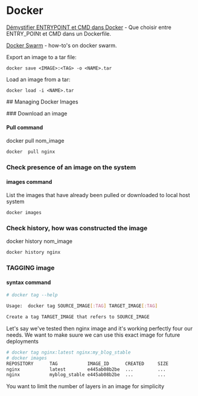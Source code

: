 # Docker


[Démystifier ENTRYPOINT et CMD dans Docker](https://aws.amazon.com/fr/blogs/france/demystifier-entrypoint-et-cmd-dans-docker/) - Que choisir entre ENTRY_POINt et CMD dans un Dockerfile.

[Docker Swarm](https://dockerswarm.rocks/) - how-to's on docker swarm.

Export an image to a tar file:

```console
docker save <IMAGE>:<TAG> -o <NAME>.tar
```

Load an image from a tar:

```console
docker load -i <NAME>.tar 
```
## Managing Docker Images

### Download an image

#### Pull command

docker pull nom_image

```bash
docker  pull nginx
```
### Check presence of an image on the system

#### images command

List the images that have already been pulled or downloaded to local host system

```bash
docker images
```

### Check history, how was constructed the image

docker history nom_image

```bash
docker history nginx
```

### TAGGING image

#### syntax command

```bash
# docker tag --help

Usage:  docker tag SOURCE_IMAGE[:TAG] TARGET_IMAGE[:TAG]

Create a tag TARGET_IMAGE that refers to SOURCE_IMAGE

```

Let's say we've tested then nginx image and it's working perfectly four our needs.
We want to make suure we can use this exact image for future deployments

```bash
# docker tag nginx:latest nginx:my_blog_stable
# docker images
REPOSITORY      TAG           IMAGE_ID      CREATED     SIZE
nginx           latest        e445ab08b2be  ...         ...
nginx           myblog_stable e445ab08b2be  ...         ...
```




You want to limit the number of layers in an image for simplicity
